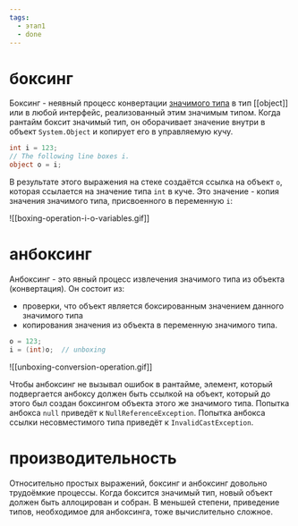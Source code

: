 ```yaml
---
tags:
  - этап1
  - done
---
```

# боксинг

Боксинг - неявный процесс конвертации [значимого типа](Value%20типы) в тип [[object]] или в любой интерфейс, реализованный этим значимым типом. Когда рантайм боксит значимый тип, он оборачивает значение внутри в объект `System.Object` и копирует его в управляемую кучу.

```cs
int i = 123;
// The following line boxes i.
object o = i;
```

В результате этого выражения на стеке создаётся ссылка на объект `o`, которая ссылается на значение типа `int` в куче. Это значение - копия значения значимого типа, присвоенного в переменную `i`:

![[boxing-operation-i-o-variables.gif]]

# анбоксинг

Анбоксинг - это явный процесс извлечения значимого типа из объекта (конвертация). Он состоит из:
- проверки, что объект является боксированным значением данного значимого типа
- копирования значения из объекта в переменную значимого типа.

```cs
o = 123;
i = (int)o;  // unboxing
```


![[unboxing-conversion-operation.gif]]

Чтобы анбоксинг не вызывал ошибок в рантайме, элемент, который подвергается анбоксу должен быть ссылкой на объект, который до этого был создан боксингом объекта этого же значимого типа. Попытка анбокса `null` приведёт к `NullReferenceException`. Попытка анбокса ссылки несовместимого типа приведёт к `InvalidCastException`.
# производительность

Относительно простых выражений, боксинг и анбоксинг довольно трудоёмкие процессы. Когда боксится значимый тип, новый объект должен быть аллоцирован и собран. В меньшей степени, приведение типов, необходимое для анбоксинга, тоже вычислительно сложное.